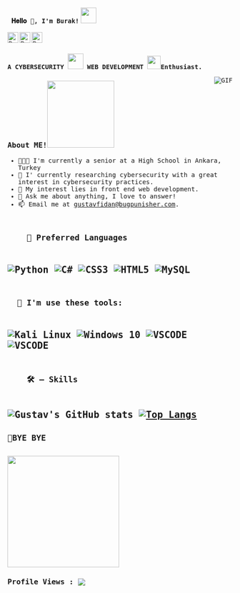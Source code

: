 <h3 title="hehehe"><code> 𝐇𝐞𝐥𝐥𝐨 👋, I'm Burak!</code> <img src="https://user-images.githubusercontent.com/5679180/79618120-0daffb80-80be-11ea-819e-d2b0fa904d07.gif" width="35px"></h3>

<a href="https://www.linkedin.com/in/gustavfidan">
  <img align="left" alt="Burak's LinkedIn" width="24px" src="https://cdn.jsdelivr.net/npm/simple-icons@v3/icons/linkedin.svg" />
</a>

<a href="https://www.instagram.com/selfweezerr/">
  <img align="left" alt="Burak's Instagram" width="24px" src="https://cdn.jsdelivr.net/npm/simple-icons@v3/icons/instagram.svg" />
</a>

<a href="https://t.me/glovelace/">
  <img align="left" alt="Burak Telegram" width="24px" src="https://cdn.jsdelivr.net/npm/simple-icons@v3/icons/telegram.svg" />
</a>

<br />
<br />

 <samp>
  
**A CYBERSECURITY** <img src="https://media.giphy.com/media/ksE9feSa2b4V2GYwY4/giphy.gif" width="35px"> **WEB DEVELOPMENT** <img src="https://github.com/TheDudeThatCode/TheDudeThatCode/blob/master/Assets/Developer.gif" width="30px">**Enthusiast.**
  </samp>

  <img align="right" alt="GIF" src="https://media.giphy.com/media/jTNG3RF6EwbkpD4LZx/giphy.gif" />

 <h3>About ME!<img src="https://media.giphy.com/media/mFr2bCGZkwclfVDKv6/giphy.gif" width="150"/></h3>


- 👨🏽‍💻 I'm currently a senior at a High School in Ankara, Turkey
- 🌱 I' currently researching cybersecurity with a great interest in cybersecurity practices. 
- 🤔 My interest lies in front end web development.
- 💬 Ask me about anything, I love to answer!
- 📫 Email me at [gustavfidan@bugpunisher.com](mailto:gustavfidan@bugpunisher.com).


<h2>
  <code>
    🤖 Preferred Languages 
  </code>
<h2/>

  <img alt="Python" src="https://img.shields.io/badge/python-%2314354C.svg?&style=for-the-badge&logo=python&logoColor=white"/>
  <img alt="C#" src="https://img.shields.io/badge/c%23-%23239120.svg?&style=for-the-badge&logo=c-sharp&logoColor=white"/>
 	<img alt="CSS3" src="https://img.shields.io/badge/css3-%231572B6.svg?&style=for-the-badge&logo=css3&logoColor=white"/>
  <img alt="HTML5" src="https://img.shields.io/badge/html5-%23E34F26.svg?&style=for-the-badge&logo=html5&logoColor=white"/>
  <img alt="MySQL" src="https://img.shields.io/badge/mysql-%2300f.svg?&style=for-the-badge&logo=mysql&logoColor=white"/>
  
<br>
<h2>  <code>
  🚀 I'm use these tools:
    </code>
  <h2/>
  

<img alt="Kali Linux" src="https://img.shields.io/badge/Linux-FCC624?style=for-the-badge&logo=linux&logoColor=black" />
<img alt="Windows 10" src="https://img.shields.io/badge/Windows-0078D6?style=for-the-badge&logo=windows&logoColor=white" />
<img alt="VSCODE" src="https://img.shields.io/badge/VSCODE-0078D4?style=for-the-badge&logo=visual%20studio%20code&logoColor=white" />
<img alt="VSCODE" src="https://img.shields.io/badge/Visual_Studio-5C2D91?style=for-the-badge&logo=visual%20studio&logoColor=white" />

<h2>  <code>
    🛠 — Skills 
    </code>
  <h2/>
  
![Gustav's GitHub stats](https://github-readme-stats.vercel.app/api?username=selfweezer&theme=chartreuse-dark&show_icons=true) [![Top Langs](https://github-readme-stats.vercel.app/api/top-langs/?username=selfweezer&layout=compact&theme=chartreuse-dark)](https://github.com/selfweezer/)





<h2><code>🤔BYE BYE </code><h2/>

  <img align="center" src="https://media.giphy.com/media/1RfTpdkq2Gc36/giphy.gif" width="250">
  <br>

   ### Profile Views :  <img align="center" src="https://profile-counter.glitch.me/selfweezer/count.svg">



